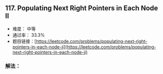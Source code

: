 ## 117. Populating Next Right Pointers in Each Node II


- 难度： 中等
- 通过率： 33.3%
- 题目链接：[https://leetcode.com/problems/populating-next-right-pointers-in-each-node-ii](https://leetcode.com/problems/populating-next-right-pointers-in-each-node-ii)



### 解法：